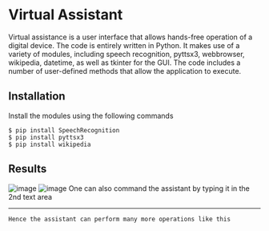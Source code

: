 # Virtual Assistant
Virtual assistance is a user interface that allows hands-free operation of a digital device.
The code is entirely written in Python.
It makes use of a variety of modules, including speech recognition, pyttsx3, webbrowser, wikipedia, datetime, as well as tkinter for the GUI.
The code includes a number of user-defined methods that allow the application to execute.

## Installation
Install the modules using the following commands 
```
$ pip install SpeechRecognition
$ pip install pyttsx3
$ pip install wikipedia
```

## Results 
![image](https://github.com/vaishu2003/voiceassistant/assets/94952411/7c53b384-d748-4239-95b1-60b0ed1dfb63)
![image](https://github.com/vaishu2003/voiceassistant/assets/94952411/c18aef30-e688-4734-ad0b-ba5b4510b3b8)
One can also command the assistant by typing it in the 2nd text area 


***
```
Hence the assistant can perform many more operations like this 
```

